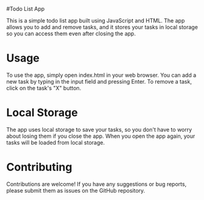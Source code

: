 #Todo List App

This is a simple todo list app built using JavaScript and HTML. The app allows you to add and remove tasks, and it stores your tasks in local storage so you can access them even after closing the app.

<h1>Usage</h1>
To use the app, simply open index.html in your web browser. You can add a new task by typing in the input field and pressing Enter. To remove a task, click on the task's "X" button.

<h1>Local Storage</h1>
The app uses local storage to save your tasks, so you don't have to worry about losing them if you close the app. When you open the app again, your tasks will be loaded from local storage.

<h1>Contributing</h1>
Contributions are welcome! If you have any suggestions or bug reports, please submit them as issues on the GitHub repository.
